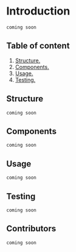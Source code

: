 # Introduction

    coming soon

## Table of content

1. [Structure.](#structure)
2. [Components.](#components)
3. [Usage.](#usage)
4. [Testing.](#testing)

## Structure

    coming soon

## Components

    coming soon

## Usage

    coming soon

## Testing

    coming soon

## Contributors

    coming soon
